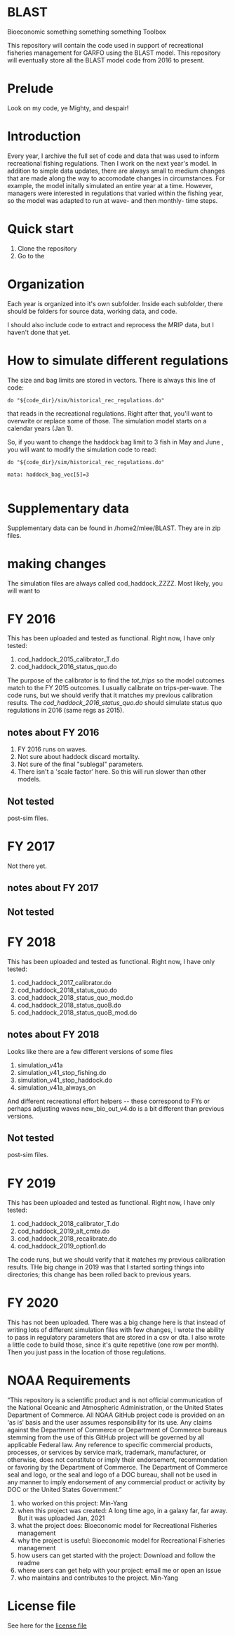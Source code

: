 # BLAST
Bioeconomic something something something Toolbox

This repository will contain the code used in support of recreational fisheries management for GARFO using the BLAST model. This repository will eventually store all the BLAST model code from 2016 to present.

# Prelude
Look on my code, ye Mighty, and despair!

# Introduction
Every year, I archive the full set of code and data that was used to inform recreational fishing regulations.  Then I work on the next year's model. In addition to simple data updates, there are always small to medium changes that are made along the way to accomodate changes in circumstances. For example, the model initally simulated an entire year at a time. However, managers were interested in regulations that varied within the fishing year, so the model was adapted to run at wave- and then monthly- time steps. 




# Quick start
1. Clone the repository
2. Go to the 

# Organization
Each year is organized into it's own subfolder.  Inside each subfolder, there should be folders for source data, working data, and code. 

I should also include code to extract and reprocess the MRIP data, but I haven't done that yet.

# How to simulate different regulations
The size and bag limits are stored in vectors.  There is always this line of code:
```
do "${code_dir}/sim/historical_rec_regulations.do"
```
that reads in the recreational regulations. Right after that, you'll want to overwrite or replace some of those.  The simulation model starts on a calendar years (Jan 1).  

So, if you want to change the haddock bag limit to 3 fish in  May and June , you will want to modify the simulation code to read:
```
do "${code_dir}/sim/historical_rec_regulations.do"

mata: haddock_bag_vec[5]=3


```



# Supplementary data
Supplementary data can be found in /home2/mlee/BLAST. They are in zip files.


# making changes
The simulation files are always called cod_haddock_ZZZZ.  Most likely, you will want to 


# FY 2016
This has been uploaded and tested as functional.  Right now, I have only tested:
1. cod_haddock_2015_calibrator_T.do
1. cod_haddock_2016_status_quo.do 

The purpose of the calibrator is to find the *tot_trips* so the model outcomes match to the FY 2015 outcomes. I usually calibrate on trips-per-wave.  The code runs, but we should verify that it matches my previous calibration results.  The *cod_haddock_2016_status_quo.do* should simulate status quo regulations in 2016 (same regs as 2015).

## notes about FY 2016
1.  FY 2016 runs on waves.
1.  Not sure about haddock discard mortality.
1.  Not sure of the final "sublegal" parameters.
1.  There isn't a 'scale factor' here. So this will run slower than other models.

## Not tested
post-sim files.

# FY 2017
Not there yet.  


## notes about FY 2017


## Not tested


# FY 2018
This has been uploaded and tested as functional.  Right now, I have only tested:
1. cod_haddock_2017_calibrator.do
1. cod_haddock_2018_status_quo.do
1. cod_haddock_2018_status_quo_mod.do
1. cod_haddock_2018_status_quoB.do
1. cod_haddock_2018_status_quoB_mod.do

## notes about FY 2018

Looks like there are a few different versions of some files
1. simulation_v41a
1. simulation_v41_stop_fishing.do
1. simulation_v41_stop_haddock.do
1. simulation_v41a_always_on

And different recreational effort helpers -- these correspond to FYs or perhaps adjusting waves
new_bio_out_v4.do is a bit different than previous versions.


## Not tested
post-sim files.

# FY 2019
This has been uploaded and tested as functional.  Right now, I have only tested:
1. cod_haddock_2018_calibrator_T.do
1. cod_haddock_2019_alt_cmte.do
1. cod_haddock_2018_recalibrate.do
1. cod_haddock_2019_option1.do

The code runs, but we should verify that it matches my previous calibration results.
THe big change in 2019 was that I started sorting things into directories; this change has been rolled back to previous years.


# FY 2020
This has not been uploaded. There was a big change here is that instead of writing lots of different simulation files with few changes, I wrote the ability to pass in regulatory parameters that are stored in a csv or dta. I also wrote a little code to build those, since it's quite repetitive (one row per month).  Then you just pass in the location of those regulations.  


# NOAA Requirements
“This repository is a scientific product and is not official communication of the National Oceanic and Atmospheric Administration, or the United States Department of Commerce. All NOAA GitHub project code is provided on an ‘as is’ basis and the user assumes responsibility for its use. Any claims against the Department of Commerce or Department of Commerce bureaus stemming from the use of this GitHub project will be governed by all applicable Federal law. Any reference to specific commercial products, processes, or services by service mark, trademark, manufacturer, or otherwise, does not constitute or imply their endorsement, recommendation or favoring by the Department of Commerce. The Department of Commerce seal and logo, or the seal and logo of a DOC bureau, shall not be used in any manner to imply endorsement of any commercial product or activity by DOC or the United States Government.”


1. who worked on this project:  Min-Yang
1. when this project was created: A long time ago, in a galaxy far, far away. But it was uploaded Jan, 2021 
1. what the project does: Bioeconomic model for Recreational Fisheries management 
1. why the project is useful:  Bioeconomic model for Recreational Fisheries management
1. how users can get started with the project: Download and follow the readme
1. where users can get help with your project:  email me or open an issue
1. who maintains and contributes to the project. Min-Yang

# License file
See here for the [license file](https://github.com/minyanglee/READ-SSB-Lee-BLAST/blob/main/License.txt)
